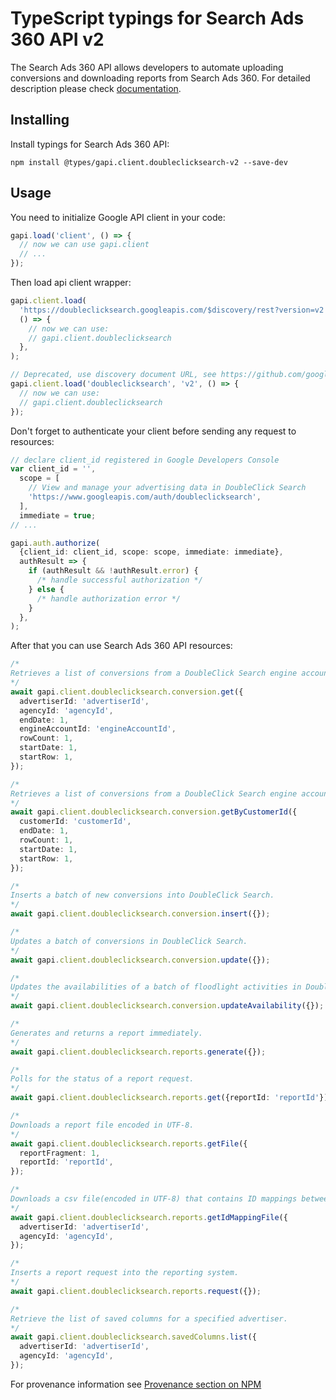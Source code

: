 # TypeScript typings for Search Ads 360 API v2

The Search Ads 360 API allows developers to automate uploading conversions and downloading reports from Search Ads 360.
For detailed description please check [documentation](https://developers.google.com/search-ads).

## Installing

Install typings for Search Ads 360 API:

```
npm install @types/gapi.client.doubleclicksearch-v2 --save-dev
```

## Usage

You need to initialize Google API client in your code:

```typescript
gapi.load('client', () => {
  // now we can use gapi.client
  // ...
});
```

Then load api client wrapper:

```typescript
gapi.client.load(
  'https://doubleclicksearch.googleapis.com/$discovery/rest?version=v2',
  () => {
    // now we can use:
    // gapi.client.doubleclicksearch
  },
);
```

```typescript
// Deprecated, use discovery document URL, see https://github.com/google/google-api-javascript-client/blob/master/docs/reference.md#----gapiclientloadname----version----callback--
gapi.client.load('doubleclicksearch', 'v2', () => {
  // now we can use:
  // gapi.client.doubleclicksearch
});
```

Don't forget to authenticate your client before sending any request to resources:

```typescript
// declare client_id registered in Google Developers Console
var client_id = '',
  scope = [
    // View and manage your advertising data in DoubleClick Search
    'https://www.googleapis.com/auth/doubleclicksearch',
  ],
  immediate = true;
// ...

gapi.auth.authorize(
  {client_id: client_id, scope: scope, immediate: immediate},
  authResult => {
    if (authResult && !authResult.error) {
      /* handle successful authorization */
    } else {
      /* handle authorization error */
    }
  },
);
```

After that you can use Search Ads 360 API resources: <!-- TODO: make this work for multiple namespaces -->

```typescript
/*
Retrieves a list of conversions from a DoubleClick Search engine account.
*/
await gapi.client.doubleclicksearch.conversion.get({
  advertiserId: 'advertiserId',
  agencyId: 'agencyId',
  endDate: 1,
  engineAccountId: 'engineAccountId',
  rowCount: 1,
  startDate: 1,
  startRow: 1,
});

/*
Retrieves a list of conversions from a DoubleClick Search engine account.
*/
await gapi.client.doubleclicksearch.conversion.getByCustomerId({
  customerId: 'customerId',
  endDate: 1,
  rowCount: 1,
  startDate: 1,
  startRow: 1,
});

/*
Inserts a batch of new conversions into DoubleClick Search.
*/
await gapi.client.doubleclicksearch.conversion.insert({});

/*
Updates a batch of conversions in DoubleClick Search.
*/
await gapi.client.doubleclicksearch.conversion.update({});

/*
Updates the availabilities of a batch of floodlight activities in DoubleClick Search.
*/
await gapi.client.doubleclicksearch.conversion.updateAvailability({});

/*
Generates and returns a report immediately.
*/
await gapi.client.doubleclicksearch.reports.generate({});

/*
Polls for the status of a report request.
*/
await gapi.client.doubleclicksearch.reports.get({reportId: 'reportId'});

/*
Downloads a report file encoded in UTF-8.
*/
await gapi.client.doubleclicksearch.reports.getFile({
  reportFragment: 1,
  reportId: 'reportId',
});

/*
Downloads a csv file(encoded in UTF-8) that contains ID mappings between legacy SA360 and new SA360. The file includes all children entities of the given advertiser(e.g. engine accounts, campaigns, ad groups, etc.) that exist in both legacy SA360 and new SA360.
*/
await gapi.client.doubleclicksearch.reports.getIdMappingFile({
  advertiserId: 'advertiserId',
  agencyId: 'agencyId',
});

/*
Inserts a report request into the reporting system.
*/
await gapi.client.doubleclicksearch.reports.request({});

/*
Retrieve the list of saved columns for a specified advertiser.
*/
await gapi.client.doubleclicksearch.savedColumns.list({
  advertiserId: 'advertiserId',
  agencyId: 'agencyId',
});
```

For provenance information see [Provenance section on NPM](https://www.npmjs.com/package/@maxim_mazurok/gapi.client.doubleclicksearch-v2#Provenance:~:text=none-,Provenance,-Built%20and%20signed)
